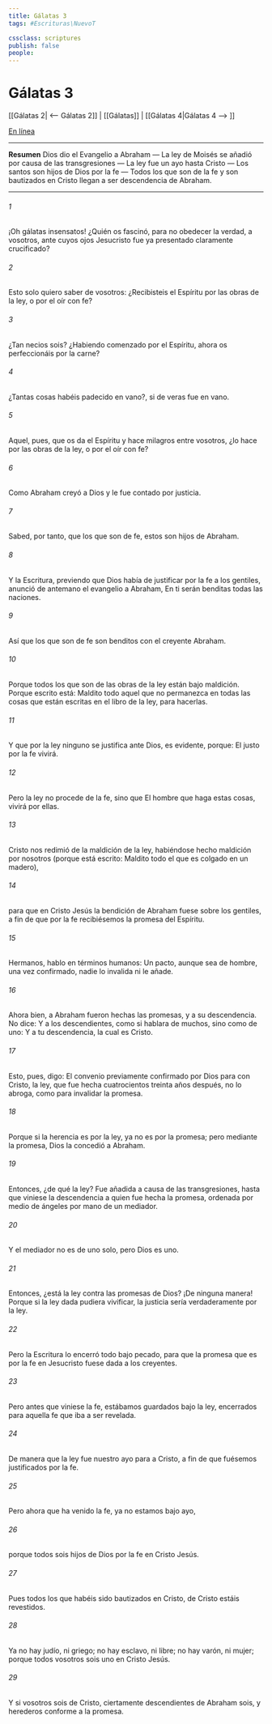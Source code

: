 ```yaml
---
title: Gálatas 3
tags: #Escrituras\NuevoT

cssclass: scriptures
publish: false
people:
---
```


# Gálatas 3
[[Gálatas 2| <-- Gálatas 2]] | [[Gálatas]] | [[Gálatas 4|Gálatas 4 --> ]]

[En línea](https://churchofjesuschrist.org/study/scriptures/nt/gal/3?lang=spa)

---
__Resumen__
Dios dio el Evangelio a Abraham — La ley de Moisés se añadió por causa de las transgresiones — La ley fue un ayo hasta Cristo — Los santos son hijos de Dios por la fe — Todos los que son de la fe y son bautizados en Cristo llegan a ser descendencia de Abraham.

---
###### 1 
¡Oh gálatas insensatos! ¿Quién os fascinó, para no obedecer la verdad, a vosotros, ante cuyos ojos Jesucristo fue ya presentado claramente  crucificado?

###### 2 
Esto solo quiero saber de vosotros: ¿Recibisteis el Espíritu por las obras de la ley, o por el oír con fe?

###### 3 
¿Tan necios sois? ¿Habiendo comenzado por el Espíritu, ahora os perfeccionáis por la carne?

###### 4 
¿Tantas cosas habéis padecido en vano?, si de veras fue en vano.

###### 5 
Aquel, pues, que os da el Espíritu y hace milagros entre vosotros, ¿lo hace por las obras de la ley, o por el oír con fe?

###### 6 
Como Abraham creyó a Dios y le fue contado por justicia.

###### 7 
Sabed, por tanto, que los que son de fe, estos son hijos de Abraham.

###### 8 
Y la Escritura, previendo que Dios había de justificar por la fe a los gentiles, anunció de antemano el evangelio a Abraham,  En ti serán benditas todas las naciones.

###### 9 
Así que los que son de fe son benditos con el creyente Abraham.

###### 10 
Porque todos los que son de las obras de la ley están bajo maldición. Porque escrito está: Maldito todo aquel que no permanezca en todas las cosas que están escritas en el libro de la ley, para hacerlas.

###### 11 
Y que por la ley ninguno se justifica ante Dios, es evidente, porque: El justo por la fe vivirá.

###### 12 
Pero la ley no procede de la fe, sino que  El hombre que haga estas cosas, vivirá por ellas.

###### 13 
Cristo nos redimió de la maldición de la ley, habiéndose hecho maldición por nosotros (porque está escrito: Maldito todo el que es colgado en un madero),

###### 14 
para que en Cristo Jesús la bendición de Abraham fuese sobre los gentiles, a fin de que por la fe recibiésemos la promesa del Espíritu.

###### 15 
Hermanos, hablo en términos humanos: Un pacto, aunque sea de hombre, una vez confirmado, nadie lo invalida ni le añade.

###### 16 
Ahora bien, a Abraham fueron hechas las promesas, y a su descendencia. No dice: Y a los descendientes, como si hablara de muchos, sino como de uno: Y a tu descendencia, la cual es Cristo.

###### 17 
Esto, pues, digo: El convenio previamente confirmado por Dios para con Cristo, la ley, que fue hecha cuatrocientos treinta años después, no lo abroga, como para invalidar la promesa.

###### 18 
Porque si la herencia es por la ley, ya no es por la promesa; pero mediante la promesa, Dios la concedió a Abraham.

###### 19 
Entonces, ¿de qué  la ley? Fue añadida a causa de las transgresiones, hasta que viniese la descendencia a quien fue hecha la promesa, ordenada  por medio de ángeles por mano de un mediador.

###### 20 
Y el mediador no es de uno solo, pero Dios es uno.

###### 21 
Entonces, ¿está la ley contra las promesas de Dios? ¡De ninguna manera! Porque si la ley dada pudiera vivificar, la justicia sería verdaderamente por la ley.

###### 22 
Pero la Escritura lo encerró todo bajo pecado, para que la promesa que es por la fe en Jesucristo fuese dada a los creyentes.

###### 23 
Pero antes que viniese la fe, estábamos guardados bajo la ley, encerrados para aquella fe que iba a ser revelada.

###### 24 
De manera que la ley fue nuestro ayo para  a Cristo, a fin de que fuésemos justificados por la fe.

###### 25 
Pero ahora que ha venido la fe, ya no estamos bajo ayo,

###### 26 
porque todos sois hijos de Dios por la fe en Cristo Jesús.

###### 27 
Pues todos los que habéis sido bautizados en Cristo, de Cristo estáis revestidos.

###### 28 
Ya no hay judío, ni griego; no hay esclavo, ni libre; no hay varón, ni mujer; porque todos vosotros sois uno en Cristo Jesús.

###### 29 
Y si vosotros sois de Cristo, ciertamente descendientes de Abraham sois, y herederos conforme a la promesa.


